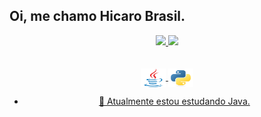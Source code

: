 ## Oi, me chamo Hicaro Brasil.
<div>
 <div align="center">
 <a href="https://github.com/brasilhicaro">
 <img height="170em" src="https://github-readme-stats.vercel.app/api?username=brasilhicaro&show_icons=true&theme=tokyonight&include_all_commits=true&count_private=true"/>
 <img height="170em" src="https://github-readme-stats.vercel.app/api/top-langs/?username=brasilhicaro&layout=compact&langs_count=7&theme=tokyonight"/>
 <div style="display: inline_block"><br>
</div> 
<div>
  <div style="display: inline_block"><br>
  <div align="center">
  <img align="center" alt="K-JAVA" height="30" width="40" src="https://raw.githubusercontent.com/devicons/devicon/master/icons/java/java-original.svg">
  <img align="center" alt="K-Python" height="30" width="40" src="https://raw.githubusercontent.com/devicons/devicon/master/icons/python/python-original.svg">
</div>
 
- 🌱 Atualmente estou estudando Java.
